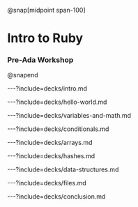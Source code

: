 @snap[midpoint span-100]
# Intro to Ruby

### Pre-Ada Workshop
@snapend

---?include=decks/intro.md

---?include=decks/hello-world.md

---?include=decks/variables-and-math.md

---?include=decks/conditionals.md

---?include=decks/arrays.md

---?include=decks/hashes.md

---?include=decks/data-structures.md

---?include=decks/files.md

---?include=decks/conclusion.md